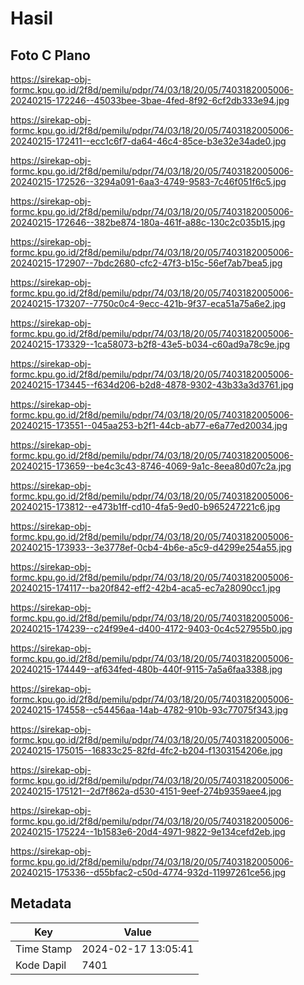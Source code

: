 # Hasil

## Foto C Plano

https://sirekap-obj-formc.kpu.go.id/2f8d/pemilu/pdpr/74/03/18/20/05/7403182005006-20240215-172246--45033bee-3bae-4fed-8f92-6cf2db333e94.jpg

https://sirekap-obj-formc.kpu.go.id/2f8d/pemilu/pdpr/74/03/18/20/05/7403182005006-20240215-172411--ecc1c6f7-da64-46c4-85ce-b3e32e34ade0.jpg

https://sirekap-obj-formc.kpu.go.id/2f8d/pemilu/pdpr/74/03/18/20/05/7403182005006-20240215-172526--3294a091-6aa3-4749-9583-7c46f051f6c5.jpg

https://sirekap-obj-formc.kpu.go.id/2f8d/pemilu/pdpr/74/03/18/20/05/7403182005006-20240215-172646--382be874-180a-461f-a88c-130c2c035b15.jpg

https://sirekap-obj-formc.kpu.go.id/2f8d/pemilu/pdpr/74/03/18/20/05/7403182005006-20240215-172907--7bdc2680-cfc2-47f3-b15c-56ef7ab7bea5.jpg

https://sirekap-obj-formc.kpu.go.id/2f8d/pemilu/pdpr/74/03/18/20/05/7403182005006-20240215-173207--7750c0c4-9ecc-421b-9f37-eca51a75a6e2.jpg

https://sirekap-obj-formc.kpu.go.id/2f8d/pemilu/pdpr/74/03/18/20/05/7403182005006-20240215-173329--1ca58073-b2f8-43e5-b034-c60ad9a78c9e.jpg

https://sirekap-obj-formc.kpu.go.id/2f8d/pemilu/pdpr/74/03/18/20/05/7403182005006-20240215-173445--f634d206-b2d8-4878-9302-43b33a3d3761.jpg

https://sirekap-obj-formc.kpu.go.id/2f8d/pemilu/pdpr/74/03/18/20/05/7403182005006-20240215-173551--045aa253-b2f1-44cb-ab77-e6a77ed20034.jpg

https://sirekap-obj-formc.kpu.go.id/2f8d/pemilu/pdpr/74/03/18/20/05/7403182005006-20240215-173659--be4c3c43-8746-4069-9a1c-8eea80d07c2a.jpg

https://sirekap-obj-formc.kpu.go.id/2f8d/pemilu/pdpr/74/03/18/20/05/7403182005006-20240215-173812--e473b1ff-cd10-4fa5-9ed0-b965247221c6.jpg

https://sirekap-obj-formc.kpu.go.id/2f8d/pemilu/pdpr/74/03/18/20/05/7403182005006-20240215-173933--3e3778ef-0cb4-4b6e-a5c9-d4299e254a55.jpg

https://sirekap-obj-formc.kpu.go.id/2f8d/pemilu/pdpr/74/03/18/20/05/7403182005006-20240215-174117--ba20f842-eff2-42b4-aca5-ec7a28090cc1.jpg

https://sirekap-obj-formc.kpu.go.id/2f8d/pemilu/pdpr/74/03/18/20/05/7403182005006-20240215-174239--c24f99e4-d400-4172-9403-0c4c527955b0.jpg

https://sirekap-obj-formc.kpu.go.id/2f8d/pemilu/pdpr/74/03/18/20/05/7403182005006-20240215-174449--af634fed-480b-440f-9115-7a5a6faa3388.jpg

https://sirekap-obj-formc.kpu.go.id/2f8d/pemilu/pdpr/74/03/18/20/05/7403182005006-20240215-174558--c54456aa-14ab-4782-910b-93c77075f343.jpg

https://sirekap-obj-formc.kpu.go.id/2f8d/pemilu/pdpr/74/03/18/20/05/7403182005006-20240215-175015--16833c25-82fd-4fc2-b204-f1303154206e.jpg

https://sirekap-obj-formc.kpu.go.id/2f8d/pemilu/pdpr/74/03/18/20/05/7403182005006-20240215-175121--2d7f862a-d530-4151-9eef-274b9359aee4.jpg

https://sirekap-obj-formc.kpu.go.id/2f8d/pemilu/pdpr/74/03/18/20/05/7403182005006-20240215-175224--1b1583e6-20d4-4971-9822-9e134cefd2eb.jpg

https://sirekap-obj-formc.kpu.go.id/2f8d/pemilu/pdpr/74/03/18/20/05/7403182005006-20240215-175336--d55bfac2-c50d-4774-932d-11997261ce56.jpg


## Metadata

| Key        | Value               |
| ---------- | ------------------- |
| Time Stamp | 2024-02-17 13:05:41 |
| Kode Dapil | 7401                |



